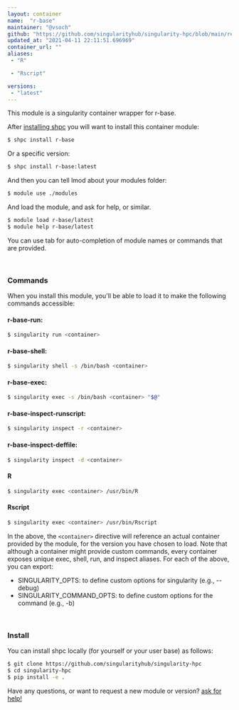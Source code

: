```yaml
---
layout: container
name:  "r-base"
maintainer: "@vsoch"
github: "https://github.com/singularityhub/singularity-hpc/blob/main/registry/r-base/container.yaml"
updated_at: "2021-04-11 22:11:51.696969"
container_url: ""
aliases:
 - "R"

 - "Rscript"

versions:
 - "latest"
---
```


This module is a singularity container wrapper for r-base.

After [installing shpc](#install) you will want to install this container module:

```bash
$ shpc install r-base
```

Or a specific version:

```bash
$ shpc install r-base:latest
```

And then you can tell lmod about your modules folder:

```bash
$ module use ./modules
```

And load the module, and ask for help, or similar.

```bash
$ module load r-base/latest
$ module help r-base/latest
```

You can use tab for auto-completion of module names or commands that are provided.

<br>

### Commands

When you install this module, you'll be able to load it to make the following commands accessible:

#### r-base-run:

```bash
$ singularity run <container>
```

#### r-base-shell:

```bash
$ singularity shell -s /bin/bash <container>
```

#### r-base-exec:

```bash
$ singularity exec -s /bin/bash <container> "$@"
```

#### r-base-inspect-runscript:

```bash
$ singularity inspect -r <container>
```

#### r-base-inspect-deffile:

```bash
$ singularity inspect -d <container>
```


#### R
       
```bash
$ singularity exec <container> /usr/bin/R
```


#### Rscript
       
```bash
$ singularity exec <container> /usr/bin/Rscript
```



In the above, the `<container>` directive will reference an actual container provided
by the module, for the version you have chosen to load. Note that although a container
might provide custom commands, every container exposes unique exec, shell, run, and
inspect aliases. For each of the above, you can export:

 - SINGULARITY_OPTS: to define custom options for singularity (e.g., --debug)
 - SINGULARITY_COMMAND_OPTS: to define custom options for the command (e.g., -b)

<br>
  
### Install

You can install shpc locally (for yourself or your user base) as follows:

```bash
$ git clone https://github.com/singularityhub/singularity-hpc
$ cd singularity-hpc
$ pip install -e .
```

Have any questions, or want to request a new module or version? [ask for help!](https://github.com/singularityhub/singularity-hpc/issues)